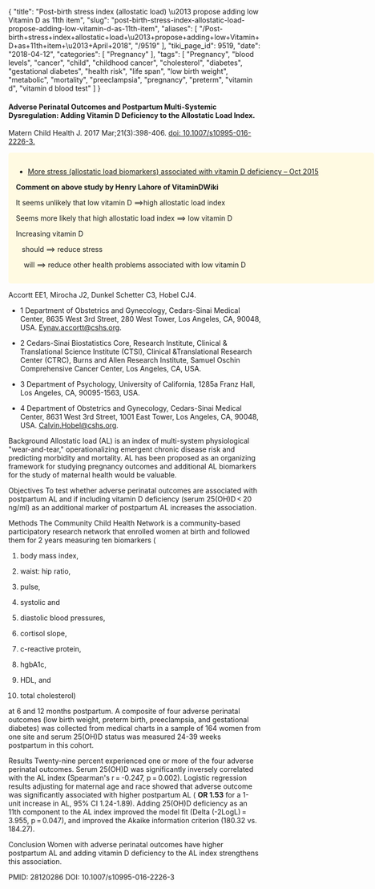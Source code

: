 {
    "title": "Post-birth stress index (allostatic load) \u2013 propose adding low Vitamin D as 11th item",
    "slug": "post-birth-stress-index-allostatic-load-propose-adding-low-vitamin-d-as-11th-item",
    "aliases": [
        "/Post-birth+stress+index+allostatic+load+\u2013+propose+adding+low+Vitamin+D+as+11th+item+\u2013+April+2018",
        "/9519"
    ],
    "tiki_page_id": 9519,
    "date": "2018-04-12",
    "categories": [
        "Pregnancy"
    ],
    "tags": [
        "Pregnancy",
        "blood levels",
        "cancer",
        "child",
        "childhood cancer",
        "cholesterol",
        "diabetes",
        "gestational diabetes",
        "health risk",
        "life span",
        "low birth weight",
        "metabolic",
        "mortality",
        "preeclampsia",
        "pregnancy",
        "preterm",
        "vitamin d",
        "vitamin d blood test"
    ]
}


#### Adverse Perinatal Outcomes and Postpartum Multi-Systemic Dysregulation: Adding Vitamin D Deficiency to the Allostatic Load Index.

Matern Child Health J. 2017 Mar;21(3):398-406. [doi: 10.1007/s10995-016-2226-3.](https://doi.org/10.1007/s10995-016-2226-3.)

<div class="border" style="background-color:#FFFAE2;padding:15px;margin:10px 0;border-radius:5px;width:700px">

* [More stress (allostatic load biomarkers) associated with vitamin D deficiency – Oct 2015](/posts/more-stress-allostatic-load-biomarkers-associated-with-vitamin-d-deficiency)

 **Comment on above study by Henry Lahore of VitaminDWiki** 

It seems unlikely that low vitamin D ==>high allostatic load index

Seems more likely that high allostatic load index ==> low vitamin D

Increasing vitamin D

&nbsp; &nbsp;should ==> reduce stress

&nbsp; &nbsp; will ==> reduce other health problems associated with low vitamin D

</div>

Accortt EE1, Mirocha J2, Dunkel Schetter C3, Hobel CJ4.

* 1 Department of Obstetrics and Gynecology, Cedars-Sinai Medical Center, 8635 West 3rd Street, 280 West Tower, Los Angeles, CA, 90048, USA. Eynav.accortt@cshs.org.

* 2 Cedars-Sinai Biostatistics Core, Research Institute, Clinical & Translational Science Institute (CTSI), Clinical &Translational Research Center (CTRC), Burns and Allen Research Institute, Samuel Oschin Comprehensive Cancer Center, Los Angeles, CA, USA.

* 3 Department of Psychology, University of California, 1285a Franz Hall, Los Angeles, CA, 90095-1563, USA.

* 4 Department of Obstetrics and Gynecology, Cedars-Sinai Medical Center, 8631 West 3rd Street, 1001 East Tower, Los Angeles, CA, 90048, USA. Calvin.Hobel@cshs.org.

Background Allostatic load (AL) is an index of multi-system physiological "wear-and-tear," operationalizing emergent chronic disease risk and predicting morbidity and mortality. AL has been proposed as an organizing framework for studying pregnancy outcomes and additional AL biomarkers for the study of maternal health would be valuable. 

Objectives To test whether adverse perinatal outcomes are associated with postpartum AL and if including vitamin D deficiency (serum 25(OH)D < 20 ng/ml) as an additional marker of postpartum AL increases the association. 

Methods The Community Child Health Network is a community-based participatory research network that enrolled women at birth and followed them for 2 years measuring ten biomarkers (

1. body mass index, 

1. waist: hip ratio, 

1. pulse, 

1. systolic and 

1. diastolic blood pressures, 

1. cortisol slope, 

1. c-reactive protein, 

1. hgbA1c, 

1. HDL, and 

1. total cholesterol) 

at 6 and 12 months postpartum. A composite of four adverse perinatal outcomes (low birth weight, preterm birth, preeclampsia, and gestational diabetes) was collected from medical charts in a sample of 164 women from one site and serum 25(OH)D status was measured 24-39 weeks postpartum in this cohort. 

Results Twenty-nine percent experienced one or more of the four adverse perinatal outcomes. Serum 25(OH)D was significantly inversely correlated with the AL index (Spearman's r = -0.247, p = 0.002). Logistic regression results adjusting for maternal age and race showed that adverse outcome was significantly associated with higher postpartum AL ( **OR 1.53**  for a 1-unit increase in AL, 95% CI 1.24-1.89). Adding 25(OH)D deficiency as an 11th component to the AL index improved the model fit (Delta (-2LogL) = 3.955, p = 0.047), and improved the Akaike information criterion (180.32 vs. 184.27). 

Conclusion Women with adverse perinatal outcomes have higher postpartum AL and adding vitamin D deficiency to the AL index strengthens this association.

PMID: 28120286 DOI: 10.1007/s10995-016-2226-3